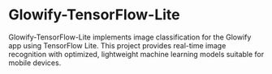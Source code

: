 # Glowify-TensorFlow-Lite
Glowify-TensorFlow-Lite implements image classification for the Glowify app using TensorFlow Lite. This project provides real-time image recognition with optimized, lightweight machine learning models suitable for mobile devices.
